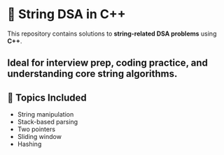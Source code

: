 # 🧵 String DSA in C++

This repository contains solutions to **string-related DSA problems** using **C++**.

Ideal for interview prep, coding practice, and understanding core string algorithms.
---

## 🧠 Topics Included

* String manipulation
* Stack-based parsing
* Two pointers
* Sliding window
* Hashing
